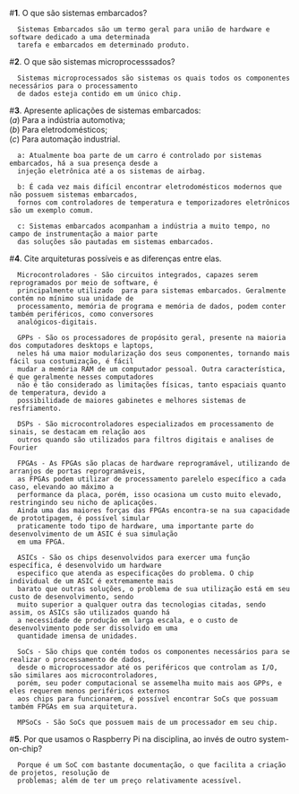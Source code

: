 #**1**. O que são sistemas embarcados?

      Sistemas Embarcados são um termo geral para união de hardware e software dedicado a uma determinada   
      tarefa e embarcados em determinado produto.
      
#**2**. O que são sistemas microprocesssados?

      Sistemas microprocessados são sistemas os quais todos os componentes necessários para o processamento  
      de dados esteja contido em um único chip.
      
#**3**. Apresente aplicações de sistemas embarcados:  
(*a*) Para a indústria automotiva;  
(*b*) Para eletrodomésticos;  
(*c*) Para automação industrial.

      a: Atualmente boa parte de um carro é controlado por sistemas embarcados, há a sua presença desde a  
      injeção eletrônica até a os sistemas de airbag.
      
      b: É cada vez mais difícil encontrar eletrodomésticos modernos que não possuem sistemas embarcados,  
      fornos com controladores de temperatura e temporizadores eletrônicos são um exemplo comum.
      
      c: Sistemas embarcados acompanham a indústria a muito tempo, no campo de instrumentação a maior parte  
      das soluções são pautadas em sistemas embarcados.
  

#**4**. Cite arquiteturas possíveis e as diferenças entre elas.
      
      Microcontroladores - São circuitos integrados, capazes serem reprogramados por meio de software, é 
      principalmente utilizado  para para sistemas embarcados. Geralmente contém no mínimo sua unidade de
      processamento, memória de programa e memória de dados, podem conter também periféricos, como conversores
      analógicos-digitais.
      
      GPPs - São os processadores de propósito geral, presente na maioria dos computadores desktops e laptops,  
      neles há uma maior modularização dos seus componentes, tornando mais fácil sua costumização, é fácil  
      mudar a memória RAM de um computador pessoal. Outra característica, é que geralmente nesses computadores  
      não é tão considerado as limitações físicas, tanto espaciais quanto de temperatura, devido a 
      possibilidade de maiores gabinetes e melhores sistemas de resfriamento.
      
      DSPs - São microcontroladores especializados em processamento de sinais, se destacam em relação aos 
      outros quando são utilizados para filtros digitais e analises de Fourier
      
      FPGAs - As FPGAs são placas de hardware reprogramável, utilizando de arranjos de portas reprogramáveis, 
      as FPGAs podem utilizar de processamento parelelo específico a cada caso, elevando ao máximo a 
      performance da placa, porém, isso ocasiona um custo muito elevado, restringindo seu nicho de aplicações.
      Ainda uma das maiores forças das FPGAs encontra-se na sua capacidade de prototipagem, é possível simular 
      praticamente todo tipo de hardware, uma importante parte do desenvolvimento de um ASIC é sua simulação 
      em uma FPGA.
      
      ASICs - São os chips desenvolvidos para exercer uma função específica, é desenvolvido um hardware 
      especifico que atenda as especificações do problema. O chip individual de um ASIC é extremamente mais 
      barato que outras soluções, o problema de sua utilização está em seu custo de desenvolvimento, sendo 
      muito superior a qualquer outra das tecnologias citadas, sendo assim, os ASICs são utilizados quando há 
      a necessidade de produção em larga escala, e o custo de desenvolvimento pode ser dissolvido em uma 
      quantidade imensa de unidades.
      
      SoCs - São chips que contém todos os componentes necessários para se realizar o processamento de dados, 
      desde o microprocessador até os periféricos que controlam as I/O, são similares aos microcontroladores, 
      porém, seu poder computacional se assemelha muito mais aos GPPs, e eles requerem menos periféricos externos 
      aos chips para funcionarem, é possível encontrar SoCs que possuam também FPGAs em sua arquitetura.
      
      MPSoCs - São SoCs que possuem mais de um processador em seu chip.

#**5**. Por que usamos o Raspberry Pi na disciplina, ao invés de outro system-on-chip?

      Porque é um SoC com bastante documentação, o que facilita a criação de projetos, resolução de 
      problemas; além de ter um preço relativamente acessível.
      


